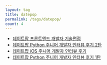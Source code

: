 ```yaml
---
layout: tag
title: datepop
permalink: /tags/datepop/
count: 4
---
```


- [데이트팝 프론트엔드 개발자 기술면접](https://blog.datepop.co.krhttps://blog.datepop.co.kr/javascript-interview-2024-10/)
- [데이트팝 Python 주니어 개발자 인터뷰 후기 2탄](https://blog.datepop.co.krhttps://blog.datepop.co.kr/python-interview-2024-2-copy/)
- [데이트팝 iOS 주니어 개발자 인터뷰 후기](https://blog.datepop.co.krhttps://blog.datepop.co.kr/ios-interview-2024-1/)
- [데이트팝 Python 주니어 개발자 인터뷰 후기 1탄](https://blog.datepop.co.krhttps://blog.datepop.co.kr/python-interview-2024-1/)
